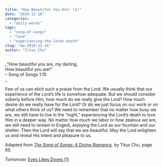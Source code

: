```yaml
---
title: "How Beautiful You Are! (2)"
date: "2019-12-16"
categories: 
  - "daily-words"
tags: 
  - "song-of-songs"
  - "love"
  - "experiencing-the-lords-death"
slug: "dw-2019-12-16"
author: "Titus Chu"
---
```


_“How beautiful you are, my darling,  
How beautiful you are!”  
– Song of Songs 1:15  
_

Few of us can elicit such a praise from the Lord. We usually think that our experience of the Lord’s life is somehow adequate. But we should consider soberly before Him, how much do we really give the Lord? How much desire do we really have for the Lord? Or do we just focus on our work or on what others think of us? We need to remember that no matter how busy we are, we still have to live in the “night,” experiencing the Lord’s death to love Him in a deeper way. No matter how much we labor or how zealous we are, we still need to remain in Engedi, enjoying the Lord as our fountain and our shelter. Then the Lord will say that we are beautiful. May the Lord enlighten us and reveal His intent and pleasure to us.

Adapted from _[The Song of Songs: A Divine Romance](/song-of-songs-dr "Go to the listing for this book."),_ by Titus Chu, page 65.

Tomorrow: [Eyes Likes Doves (1)](/dw-2019-12-17)
